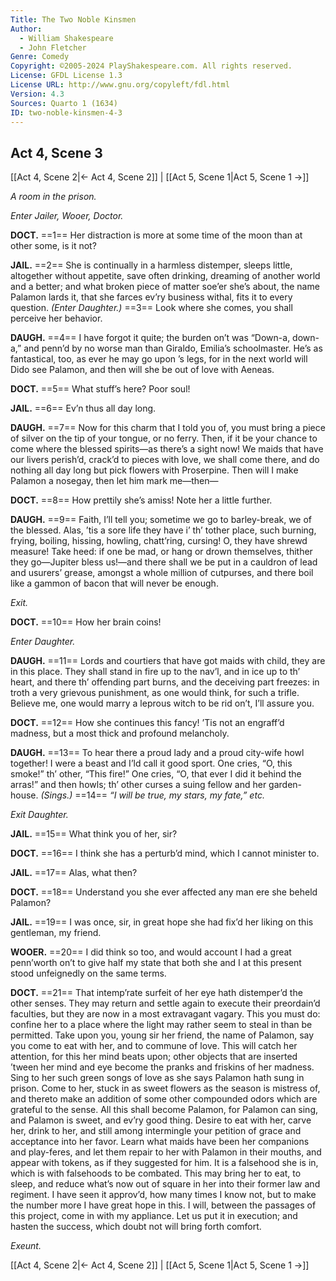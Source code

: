 ```yaml
---
Title: The Two Noble Kinsmen
Author: 
  - William Shakespeare
  - John Fletcher
Genre: Comedy
Copyright: ©2005-2024 PlayShakespeare.com. All rights reserved.
License: GFDL License 1.3
License URL: http://www.gnu.org/copyleft/fdl.html
Version: 4.3
Sources: Quarto 1 (1634)
ID: two-noble-kinsmen-4-3
---
```


## Act 4, Scene 3
[[Act 4, Scene 2|← Act 4, Scene 2]] | [[Act 5, Scene 1|Act 5, Scene 1 →]]

*A room in the prison.*

*Enter Jailer, Wooer, Doctor.*

**DOCT.**
==1== Her distraction is more at some time of the moon than at other some, is it not?

**JAIL.**
==2== She is continually in a harmless distemper, sleeps little, altogether without appetite, save often drinking, dreaming of another world and a better; and what broken piece of matter soe’er she’s about, the name Palamon lards it, that she farces ev’ry business withal, fits it to every question.
*(Enter Daughter.)*
==3== Look where she comes, you shall perceive her behavior.

**DAUGH.**
==4== I have forgot it quite; the burden on’t was “Down-a, down-a,” and penn’d by no worse man than Giraldo, Emilia’s schoolmaster. He’s as fantastical, too, as ever he may go upon ’s legs, for in the next world will Dido see Palamon, and then will she be out of love with Aeneas.

**DOCT.**
==5== What stuff’s here? Poor soul!

**JAIL.**
==6== Ev’n thus all day long.

**DAUGH.**
==7== Now for this charm that I told you of, you must bring a piece of silver on the tip of your tongue, or no ferry. Then, if it be your chance to come where the blessed spirits—as there’s a sight now! We maids that have our livers perish’d, crack’d to pieces with love, we shall come there, and do nothing all day long but pick flowers with Proserpine. Then will I make Palamon a nosegay, then let him mark me—then⁠—

**DOCT.**
==8== How prettily she’s amiss! Note her a little further.

**DAUGH.**
==9== Faith, I’ll tell you; sometime we go to barley-break, we of the blessed. Alas, ’tis a sore life they have i’ th’ tother place, such burning, frying, boiling, hissing, howling, chatt’ring, cursing! O, they have shrewd measure! Take heed: if one be mad, or hang or drown themselves, thither they go—Jupiter bless us!—and there shall we be put in a cauldron of lead and usurers’ grease, amongst a whole million of cutpurses, and there boil like a gammon of bacon that will never be enough.

*Exit.*

**DOCT.**
==10== How her brain coins!

*Enter Daughter.*

**DAUGH.**
==11== Lords and courtiers that have got maids with child, they are in this place. They shall stand in fire up to the nav’l, and in ice up to th’ heart, and there th’ offending part burns, and the deceiving part freezes: in troth a very grievous punishment, as one would think, for such a trifle. Believe me, one would marry a leprous witch to be rid on’t, I’ll assure you.

**DOCT.**
==12== How she continues this fancy! ’Tis not an engraff’d madness, but a most thick and profound melancholy.

**DAUGH.**
==13== To hear there a proud lady and a proud city-wife howl together! I were a beast and I’ld call it good sport. One cries, “O, this smoke!” th’ other, “This fire!” One cries, “O, that ever I did it behind the arras!” and then howls; th’ other curses a suing fellow and her garden-house.
*(Sings.)*
==14== *“I will be true, my stars, my fate,” etc.*

*Exit Daughter.*

**JAIL.**
==15== What think you of her, sir?

**DOCT.**
==16== I think she has a perturb’d mind, which I cannot minister to.

**JAIL.**
==17== Alas, what then?

**DOCT.**
==18== Understand you she ever affected any man ere she beheld Palamon?

**JAIL.**
==19== I was once, sir, in great hope she had fix’d her liking on this gentleman, my friend.

**WOOER.**
==20== I did think so too, and would account I had a great penn’worth on’t to give half my state that both she and I at this present stood unfeignedly on the same terms.

**DOCT.**
==21== That intemp’rate surfeit of her eye hath distemper’d the other senses. They may return and settle again to execute their preordain’d faculties, but they are now in a most extravagant vagary. This you must do: confine her to a place where the light may rather seem to steal in than be permitted. Take upon you, young sir her friend, the name of Palamon, say you come to eat with her, and to commune of love. This will catch her attention, for this her mind beats upon; other objects that are inserted ’tween her mind and eye become the pranks and friskins of her madness. Sing to her such green songs of love as she says Palamon hath sung in prison. Come to her, stuck in as sweet flowers as the season is mistress of, and thereto make an addition of some other compounded odors which are grateful to the sense. All this shall become Palamon, for Palamon can sing, and Palamon is sweet, and ev’ry good thing. Desire to eat with her, carve her, drink to her, and still among intermingle your petition of grace and acceptance into her favor. Learn what maids have been her companions and play-feres, and let them repair to her with Palamon in their mouths, and appear with tokens, as if they suggested for him. It is a falsehood she is in, which is with falsehoods to be combated. This may bring her to eat, to sleep, and reduce what’s now out of square in her into their former law and regiment. I have seen it approv’d, how many times I know not, but to make the number more I have great hope in this. I will, between the passages of this project, come in with my appliance. Let us put it in execution; and hasten the success, which doubt not will bring forth comfort.

*Exeunt.*

[[Act 4, Scene 2|← Act 4, Scene 2]] | [[Act 5, Scene 1|Act 5, Scene 1 →]]